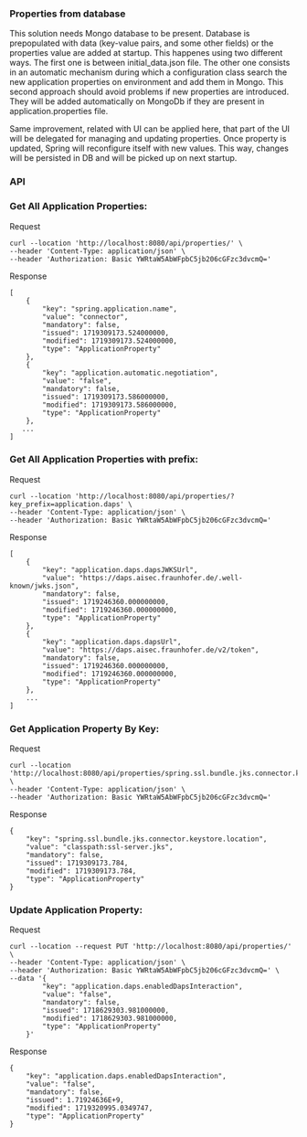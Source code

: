 ### Properties from database

This solution needs Mongo database to be present. Database is prepopulated with data (key-value pairs, and some other fields) or the properties value are added at startup. This happenes using two different ways. The first one is between initial_data.json file. The other one consists in an automatic mechanism during which a configuration class search the new application properties on environment and add them in Mongo. This second approach should avoid problems if new properties are introduced. They will be added automatically on MongoDb if they are present in application.properties file. 

Same improvement, related with UI can be applied here, that part of the UI will be delegated for managing and updating properties. Once property is updated, Spring will reconfigure itself with new values. This way, changes will be persisted in DB and will be picked up on next startup.

### API

### Get All Application Properties:

Request

```
curl --location 'http://localhost:8080/api/properties/' \
--header 'Content-Type: application/json' \
--header 'Authorization: Basic YWRtaW5AbWFpbC5jb206cGFzc3dvcmQ='
```

Response

```
[
    {
        "key": "spring.application.name",
        "value": "connector",
        "mandatory": false,
        "issued": 1719309173.524000000,
        "modified": 1719309173.524000000,
        "type": "ApplicationProperty"
    },
    {
        "key": "application.automatic.negotiation",
        "value": "false",
        "mandatory": false,
        "issued": 1719309173.586000000,
        "modified": 1719309173.586000000,
        "type": "ApplicationProperty"
    },
   ...
]
```

### Get All Application Properties with prefix:

Request

```
curl --location 'http://localhost:8080/api/properties/?key_prefix=application.daps' \
--header 'Content-Type: application/json' \
--header 'Authorization: Basic YWRtaW5AbWFpbC5jb206cGFzc3dvcmQ='
```

Response

```
[
    {
        "key": "application.daps.dapsJWKSUrl",
        "value": "https://daps.aisec.fraunhofer.de/.well-known/jwks.json",
        "mandatory": false,
        "issued": 1719246360.000000000,
        "modified": 1719246360.000000000,
        "type": "ApplicationProperty"
    },
    {
        "key": "application.daps.dapsUrl",
        "value": "https://daps.aisec.fraunhofer.de/v2/token",
        "mandatory": false,
        "issued": 1719246360.000000000,
        "modified": 1719246360.000000000,
        "type": "ApplicationProperty"
    },
    ...
]
```

### Get Application Property By Key:

Request

```
curl --location 'http://localhost:8080/api/properties/spring.ssl.bundle.jks.connector.keystore.location' \
--header 'Content-Type: application/json' \
--header 'Authorization: Basic YWRtaW5AbWFpbC5jb206cGFzc3dvcmQ='
```

Response

```
{
    "key": "spring.ssl.bundle.jks.connector.keystore.location",
    "value": "classpath:ssl-server.jks",
    "mandatory": false,
    "issued": 1719309173.784,
    "modified": 1719309173.784,
    "type": "ApplicationProperty"
}
```

### Update Application Property:

Request

```
curl --location --request PUT 'http://localhost:8080/api/properties/' \
--header 'Content-Type: application/json' \
--header 'Authorization: Basic YWRtaW5AbWFpbC5jb206cGFzc3dvcmQ=' \
--data '{
        "key": "application.daps.enabledDapsInteraction",
        "value": "false",
        "mandatory": false,
        "issued": 1718629303.981000000,
        "modified": 1718629303.981000000,
        "type": "ApplicationProperty"
    }'
```

Response

```
{
    "key": "application.daps.enabledDapsInteraction",
    "value": "false",
    "mandatory": false,
    "issued": 1.71924636E+9,
    "modified": 1719320995.0349747,
    "type": "ApplicationProperty"
}
```